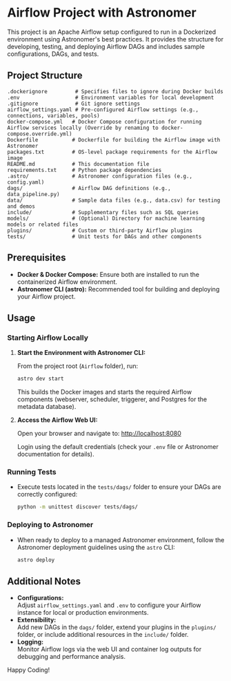 # Airflow Project with Astronomer

This project is an Apache Airflow setup configured to run in a Dockerized environment using Astronomer's best practices. It provides the structure for developing, testing, and deploying Airflow DAGs and includes sample configurations, DAGs, and tests.

## Project Structure

```
.dockerignore         # Specifies files to ignore during Docker builds
.env                  # Environment variables for local development
.gitignore            # Git ignore settings
airflow_settings.yaml # Pre-configured Airflow settings (e.g., connections, variables, pools)
docker-compose.yml   # Docker Compose configuration for running Airflow services locally (Override by renaming to docker-compose.override.yml)
Dockerfile           # Dockerfile for building the Airflow image with Astronomer
packages.txt         # OS-level package requirements for the Airflow image
README.md            # This documentation file
requirements.txt     # Python package dependencies
.astro/              # Astronomer configuration files (e.g., config.yaml)
dags/                # Airflow DAG definitions (e.g., data_pipeline.py)
data/                # Sample data files (e.g., data.csv) for testing and demos
include/             # Supplementary files such as SQL queries
models/              # (Optional) Directory for machine learning models or related files
plugins/             # Custom or third-party Airflow plugins
tests/               # Unit tests for DAGs and other components
```

## Prerequisites

- **Docker & Docker Compose:** Ensure both are installed to run the containerized Airflow environment.
- **Astronomer CLI (astro):** Recommended tool for building and deploying your Airflow project.

## Usage

### Starting Airflow Locally

1. **Start the Environment with Astronomer CLI:**

   From the project root (`Airflow` folder), run:

   ```bash
   astro dev start
   ```

   This builds the Docker images and starts the required Airflow components (webserver, scheduler, triggerer, and Postgres for the metadata database).

2. **Access the Airflow Web UI:**

   Open your browser and navigate to:
   [http://localhost:8080](http://localhost:8080)

   Login using the default credentials (check your `.env` file or Astronomer documentation for details).

### Running Tests

- Execute tests located in the `tests/dags/` folder to ensure your DAGs are correctly configured:
  ```bash
  python -m unittest discover tests/dags/
  ```

### Deploying to Astronomer

- When ready to deploy to a managed Astronomer environment, follow the Astronomer deployment guidelines using the `astro` CLI:
  ```bash
  astro deploy
  ```

## Additional Notes

- **Configurations:**  
  Adjust `airflow_settings.yaml` and `.env` to configure your Airflow instance for local or production environments.
- **Extensibility:**  
  Add new DAGs in the `dags/` folder, extend your plugins in the `plugins/` folder, or include additional resources in the `include/` folder.
- **Logging:**  
  Monitor Airflow logs via the web UI and container log outputs for debugging and performance analysis.

Happy Coding!
